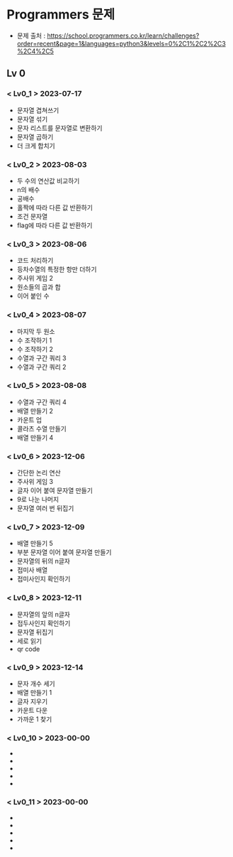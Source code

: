 # Programmers 문제
- 문제 출처 :  https://school.programmers.co.kr/learn/challenges?order=recent&page=1&languages=python3&levels=0%2C1%2C2%2C3%2C4%2C5
  
## Lv 0
### < Lv0_1 > 2023-07-17
- 문자열 겹쳐쓰기
- 문자열 섞기
- 문자 리스트를 문자열로 변환하기
- 문자열 곱하기
- 더 크게 합치기
  
### < Lv0_2 > 2023-08-03
- 두 수의 연산값 비교하기
- n의 배수
- 공배수
- 홀짝에 따라 다른 값 반환하기
- 조건 문자열
- flag에 따라 다른 값 반환하기
  
### < Lv0_3 > 2023-08-06
- 코드 처리하기
- 등차수열의 특정한 항만 더하기
- 주사위 게임 2
- 원소들의 곱과 합
- 이어 붙인 수
  
### < Lv0_4 > 2023-08-07
- 마지막 두 원소
- 수 조작하기 1
- 수 조작하기 2
- 수열과 구간 쿼리 3
- 수열과 구간 쿼리 2
  
### < Lv0_5 > 2023-08-08
- 수열과 구간 쿼리 4
- 배열 만들기 2
- 카운트 업
- 콜라츠 수열 만들기
- 배열 만들기 4
  
### < Lv0_6 > 2023-12-06
- 간단한 논리 연산
- 주사위 게임 3
- 글자 이어 붙여 문자열 만들기
- 9로 나눈 나머지
- 문자열 여러 번 뒤집기
  
### < Lv0_7 > 2023-12-09
- 배열 만들기 5
- 부분 문자열 이어 붙여 문자열 만들기
- 문자열의 뒤의 n글자
- 접미사 배열
- 접미사인지 확인하기
  
### < Lv0_8 > 2023-12-11
- 문자열의 앞의 n글자
- 접두사인지 확인하기
- 문자열 뒤집기
- 세로 읽기
- qr code
  
### < Lv0_9 > 2023-12-14
- 문자 개수 세기
- 배열 만들기 1
- 글자 지우기
- 카운트 다운
- 가까운 1 찾기

### < Lv0_10 > 2023-00-00
- 
- 
- 
- 
- 

### < Lv0_11 > 2023-00-00
- 
- 
- 
- 
- 